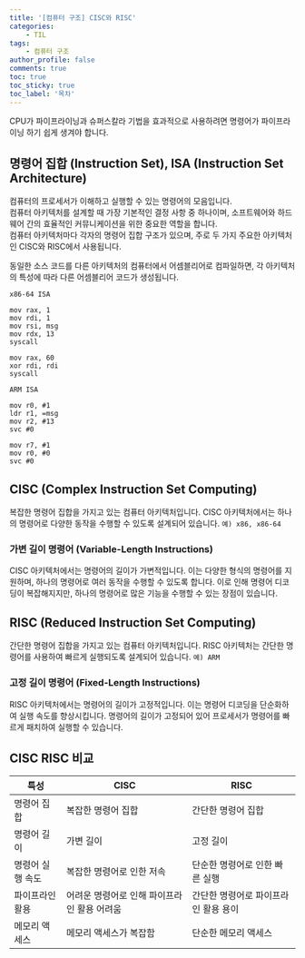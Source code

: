 ```yaml
---
title: '[컴퓨터 구조] CISC와 RISC'
categories:
    - TIL
tags:
    - 컴퓨터 구조
author_profile: false
comments: true
toc: true
toc_sticky: true
toc_label: '목차'
---
```


CPU가 파이프라이닝과 슈퍼스칼라 기법을 효과적으로 사용하려면 명령어가 파이프라이닝 하기 쉽게 생겨야 합니다.

## 명령어 집합 (Instruction Set), ISA (Instruction Set Architecture)
컴퓨터의 프로세서가 이해하고 실행할 수 있는 명령어의 모음입니다.  
컴퓨터 아키텍처를 설계할 때 가장 기본적인 결정 사항 중 하나이며, 소프트웨어와 하드웨어 간의 효율적인 커뮤니케이션을 위한 중요한 역할을 합니다.  
컴퓨터 아키텍처마다 각자의 명령어 집합 구조가 있으며, 주로 두 가지 주요한 아키텍처인 CISC와 RISC에서 사용됩니다.  

동일한 소스 코드를 다른 아키텍처의 컴퓨터에서 어셈블리어로 컴파일하면, 각 아키텍처의 특성에 따라 다른 어셈블리어 코드가 생성됩니다.

```
x86-64 ISA

mov rax, 1
mov rdi, 1
mov rsi, msg
mov rdx, 13
syscall

mov rax, 60
xor rdi, rdi
syscall
```

```
ARM ISA

mov r0, #1
ldr r1, =msg
mov r2, #13
svc #0

mov r7, #1
mov r0, #0
svc #0
```

## CISC (Complex Instruction Set Computing)
복잡한 명령어 집합을 가지고 있는 컴퓨터 아키텍처입니다. CISC 아키텍처에서는 하나의 명령어로 다양한 동작을 수행할 수 있도록 설계되어 있습니다. `예) x86, x86-64`

### 가변 길이 명령어 (Variable-Length Instructions)
CISC 아키텍처에서는 명령어의 길이가 가변적입니다. 이는 다양한 형식의 명령어를 지원하며, 하나의 명령어로 여러 동작을 수행할 수 있도록 합니다. 이로 인해 명령어 디코딩이 복잡해지지만, 하나의 명령어로 많은 기능을 수행할 수 있는 장점이 있습니다.

## RISC (Reduced Instruction Set Computing)
간단한 명령어 집합을 가지고 있는 컴퓨터 아키텍처입니다. RISC 아키텍처는 간단한 명령어를 사용하여 빠르게 실행되도록 설계되어 있습니다. `예) ARM`

### 고정 길이 명령어 (Fixed-Length Instructions)
RISC 아키텍처에서는 명령어의 길이가 고정적입니다. 이는 명령어 디코딩을 단순화하여 실행 속도를 향상시킵니다. 명령어의 길이가 고정되어 있어 프로세서가 명령어를 빠르게 패치하여 실행할 수 있습니다.

## CISC RISC 비교

| 특성           | CISC                          | RISC                           |
|---------------|------------------------------|-------------------------------|
| 명령어 집합     | 복잡한 명령어 집합               | 간단한 명령어 집합               |
| 명령어 길이     | 가변 길이                      | 고정 길이                        |
| 명령어 실행 속도 | 복잡한 명령어로 인한 저속              | 단순한 명령어로 인한 빠른 실행          |
| 파이프라인 활용   | 어려운 명령어로 인해 파이프라인 활용 어려움 | 간단한 명령어로 파이프라인 활용 용이 |
| 메모리 액세스    | 메모리 액세스가 복잡함               | 단순한 메모리 액세스                 |